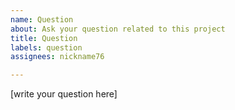 ```yaml
---
name: Question
about: Ask your question related to this project
title: Question
labels: question
assignees: nickname76

---
```


[write your question here]
